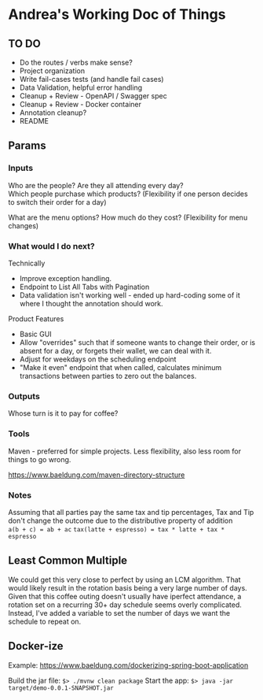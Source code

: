 # Andrea's Working Doc of Things  

## TO DO 

- Do the routes / verbs make sense? 
- Project organization   
- Write fail-cases tests (and handle fail cases)  
- Data Validation, helpful error handling  
- Cleanup + Review - OpenAPI / Swagger spec  
- Cleanup + Review - Docker container  
- Annotation cleanup?  
- README  


## Params  

### Inputs  
Who are the people? 
Are they all attending every day?  
Which people purchase which products?
(Flexibility if one person decides to switch their order for a day)  

What are the menu options? How much do they cost?
(Flexibility for menu changes)

### What would I do next?  

Technically
- Improve exception handling. 
- Endpoint to List All Tabs with Pagination  
- Data validation isn't working well - ended up hard-coding some of it where I thought the annotation should work. 

Product Features  
- Basic GUI  
- Allow "overrides" such that if someone wants to change their order, or is absent for a day, or forgets their wallet, we can deal with it.  
- Adjust for weekdays on the scheduling endpoint  
- "Make it even" endpoint that when called, calculates minimum transactions between parties to zero out the balances. 


### Outputs  
Whose turn is it to pay for coffee?  


### Tools  

Maven - preferred for simple projects. Less flexibility, also less room for things to go wrong.  

https://www.baeldung.com/maven-directory-structure

### Notes  

Assuming that all parties pay the same tax and tip percentages, Tax and Tip don't change the outcome due to the distributive property of addition   
`a(b + c) = ab + ac`
`tax(latte + espresso) = tax * latte + tax * espresso`


## Least Common Multiple  

We could get this very close to perfect by using an LCM algorithm. That would likely result in the rotation basis being a very large number of days. Given that this coffee outing doesn't usually have iperfect attendance, a rotation set on a recurring 30+ day schedule seems overly complicated. 
Instead, I've added a variable to set the number of days we want the schedule to repeat on. 


## Docker-ize  

Example: https://www.baeldung.com/dockerizing-spring-boot-application

Build the jar file: `$> ./mvnw clean package`
Start the app: `$> java -jar target/demo-0.0.1-SNAPSHOT.jar`